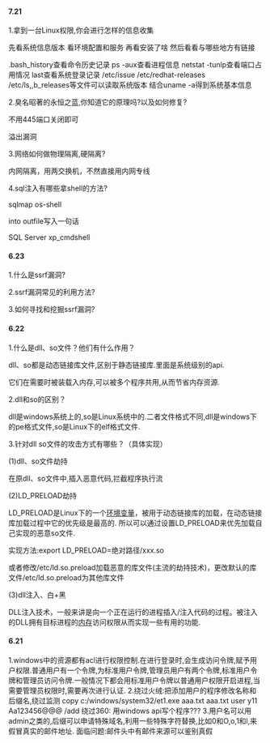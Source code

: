 



#### 7.21

1.拿到一台Linux权限,你会进行怎样的信息收集

先看系统信息版本 看环境配置和服务 再看安装了啥 然后看看与哪些地方有链接

.bash_history查看命令历史记录 ps -aux查看进程信息 netstat -tunlp查看端口占用情况 last查看系统登录记录 /etc/issue /etc/redhat-releases /etc/ls,,b_releases等文件可以读取系统版本 结合uname -a得到系统基本信息

2.臭名昭著的永恒之蓝,你知道它的原理吗?以及如何修复?

不用445端口关闭即可

溢出漏洞

3.网络如何做物理隔离,硬隔离?

内网隔离，用两交换机，不然直接用内网专线

4.sql注入有哪些拿shell的方法?

sqlmap os-shell

into outfile写入一句话

SQL Server xp_cmdshell







#### 6.23



1.什么是ssrf漏洞?

2.ssrf漏洞常见的利用方法?

3.如何寻找和挖掘ssrf漏洞?



#### 6.22

1.什么是dll、so文件？他们有什么作用？

dll、so都是动态链接库文件,区别于静态链接库.里面是系统级别的api.

它们在需要时被装载入内存,可以被多个程序共用,从而节省内存资源.

2.dll和so的区别？

dll是windows系统上的,so是Linux系统中的.二者文件格式不同,dll是windows下的pe格式文件,so是Linux下的elf格式文件.

3.针对dll so文件的攻击方式有哪些？（具体实现）

(1)dll、so文件劫持

在原dll、so文件中,插入恶意代码,拦截程序执行流

(2)LD_PRELOAD劫持

LD_PRELOAD是Linux下的一个[环境变量](https://so.csdn.net/so/search?q=环境变量&spm=1001.2101.3001.7020)，被用于动态链接库的加载，在动态链接库加载过程中它的优先级是最高的. 所以可以通过设置LD_PRELOAD来优先加载自己实现的恶意so文件.

实现方法:export LD_PRELOAD=绝对路径/xxx.so

或者修改/etc/ld.so.preload加载恶意的库文件(主流的劫持技术)，更改默认的库文件/etc/ld.so.preload为其他库文件

(3)dll注入、白+黑

DLL注入技术，一般来讲是向一个正在运行的进程插入/注入代码的过程。被注入的DLL拥有目标进程的[内存](https://so.csdn.net/so/search?q=内存&spm=1001.2101.3001.7020)访问权限从而实现一些有用的功能.



#### 6.21

1.windows中的资源都有acl进行权限控制.在进行登录时,会生成访问令牌,赋予用户权限.普通用户有一个令牌,为标准用户令牌,管理员用户有两个令牌,标准用户令牌和管理员访问令牌.一般情况下都会用标准用户令牌以普通用户权限开启进程,当需要管理员权限时,需要再次进行认证.
2.绕过火绒:把添加用户的程序修改名称和后缀名,绕过监测
copy c:/windows/system32/et1.exe  aaa.txt
aaa.txt user y11 Aa123456@@@ /add
绕过360: 用windows api写个程序???
3.用户名可以用admin之类的,后缀可以申请特殊域名,利用一些特殊字符替换,比如0和O,o,1和l,来假冒真实的邮件地址.
面临问题:邮件头中有邮件来源可以鉴别真假